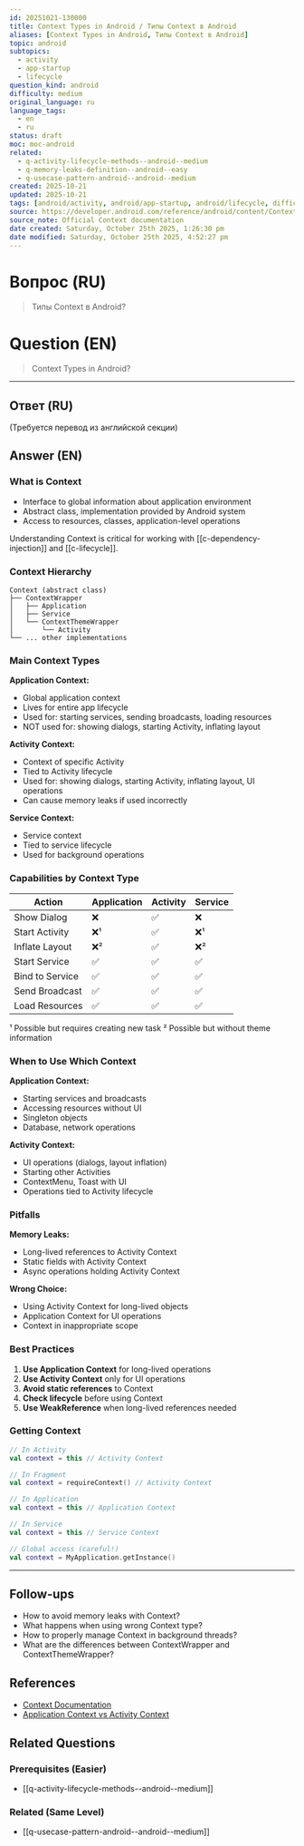 ```yaml
---
id: 20251021-130000
title: Context Types in Android / Типы Context в Android
aliases: [Context Types in Android, Типы Context в Android]
topic: android
subtopics:
  - activity
  - app-startup
  - lifecycle
question_kind: android
difficulty: medium
original_language: ru
language_tags:
  - en
  - ru
status: draft
moc: moc-android
related:
  - q-activity-lifecycle-methods--android--medium
  - q-memory-leaks-definition--android--easy
  - q-usecase-pattern-android--android--medium
created: 2025-10-21
updated: 2025-10-21
tags: [android/activity, android/app-startup, android/lifecycle, difficulty/medium]
source: https://developer.android.com/reference/android/content/Context
source_note: Official Context documentation
date created: Saturday, October 25th 2025, 1:26:30 pm
date modified: Saturday, October 25th 2025, 4:52:27 pm
---
```


# Вопрос (RU)
> Типы Context в Android?

# Question (EN)
> Context Types in Android?

---

## Ответ (RU)

(Требуется перевод из английской секции)

## Answer (EN)

### What is Context
- Interface to global information about application environment
- Abstract class, implementation provided by Android system
- Access to resources, classes, application-level operations

Understanding Context is critical for working with [[c-dependency-injection]] and [[c-lifecycle]].

### Context Hierarchy
```
Context (abstract class)
├── ContextWrapper
│   ├── Application
│   ├── Service
│   └── ContextThemeWrapper
│       └── Activity
└── ... other implementations
```

### Main Context Types

**Application Context:**
- Global application context
- Lives for entire app lifecycle
- Used for: starting services, sending broadcasts, loading resources
- NOT used for: showing dialogs, starting Activity, inflating layout

**Activity Context:**
- Context of specific Activity
- Tied to Activity lifecycle
- Used for: showing dialogs, starting Activity, inflating layout, UI operations
- Can cause memory leaks if used incorrectly

**Service Context:**
- Service context
- Tied to service lifecycle
- Used for background operations

### Capabilities by Context Type

| Action | Application | Activity | Service |
|--------|-------------|----------|---------|
| Show Dialog | ❌ | ✅ | ❌ |
| Start Activity | ❌¹ | ✅ | ❌¹ |
| Inflate Layout | ❌² | ✅ | ❌² |
| Start Service | ✅ | ✅ | ✅ |
| Bind to Service | ✅ | ✅ | ✅ |
| Send Broadcast | ✅ | ✅ | ✅ |
| Load Resources | ✅ | ✅ | ✅ |

¹ Possible but requires creating new task
² Possible but without theme information

### When to Use Which Context

**Application Context:**
- Starting services and broadcasts
- Accessing resources without UI
- Singleton objects
- Database, network operations

**Activity Context:**
- UI operations (dialogs, layout inflation)
- Starting other Activities
- ContextMenu, Toast with UI
- Operations tied to Activity lifecycle

### Pitfalls

**Memory Leaks:**
- Long-lived references to Activity Context
- Static fields with Activity Context
- Async operations holding Activity Context

**Wrong Choice:**
- Using Activity Context for long-lived objects
- Application Context for UI operations
- Context in inappropriate scope

### Best Practices

1. **Use Application Context** for long-lived operations
2. **Use Activity Context** only for UI operations
3. **Avoid static references** to Context
4. **Check lifecycle** before using Context
5. **Use WeakReference** when long-lived references needed

### Getting Context

```kotlin
// In Activity
val context = this // Activity Context

// In Fragment
val context = requireContext() // Activity Context

// In Application
val context = this // Application Context

// In Service
val context = this // Service Context

// Global access (careful!)
val context = MyApplication.getInstance()
```

---

## Follow-ups

- How to avoid memory leaks with Context?
- What happens when using wrong Context type?
- How to properly manage Context in background threads?
- What are the differences between ContextWrapper and ContextThemeWrapper?

## References

- [Context Documentation](https://developer.android.com/reference/android/content/Context)
- [Application Context vs Activity Context](https://developer.android.com/guide/components/activities/activity-lifecycle)

## Related Questions

### Prerequisites (Easier)
- [[q-activity-lifecycle-methods--android--medium]]

### Related (Same Level)
- [[q-usecase-pattern-android--android--medium]]
